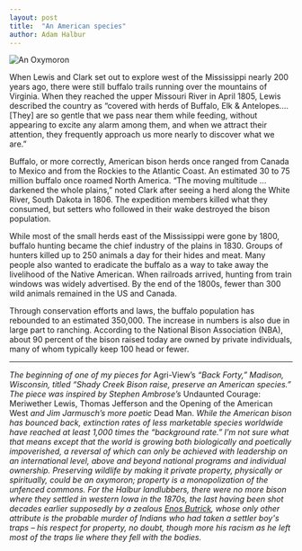 ```yaml
---
layout: post
title:  "An American species"
author: Adam Halbur
---
```


![An Oxymoron](https://live.staticflickr.com/7801/47509282822_773022a5ea_c.jpg)

When Lewis and Clark set out to explore west of the Mississippi nearly 200 years ago, there were still buffalo trails running over the mountains of Virginia. When they reached the upper Missouri River in April 1805, Lewis described the country as “covered with herds of Buffalo, Elk & Antelopes.... [They] are so gentle that we pass near them while feeding, without appearing to excite any alarm among them, and when we attract their attention, they frequently approach us more nearly to discover what we are.”  

Buffalo, or more correctly, American bison herds once ranged from Canada to Mexico and from the Rockies to the Atlantic Coast. An estimated 30 to 75 million buffalo once roamed North America. “The moving multitude ... darkened the whole plains,” noted Clark after seeing a herd along the White River, South Dakota in 1806. The expedition members killed what they consumed, but setters who followed in their wake destroyed the bison population.  

While most of the small herds east of the Mississippi were gone by 1800, buffalo hunting became the chief industry of the plains in 1830. Groups of hunters killed up to 250 animals a day for their hides and meat. Many people also wanted to eradicate the buffalo as a way to take away the livelihood of the Native American. When railroads arrived, hunting from train windows was widely advertised. By the end of the 1800s, fewer than 300 wild animals remained in the US and Canada.  

Through conservation efforts and laws, the buffalo population has rebounded to an estimated 350,000. The increase in numbers is also due in large part to ranching. According to the National Bison Association (NBA), about 90 percent of the bison raised today are owned by private individuals, many of whom typically keep 100 head or fewer.  

------------------------------------------

*The beginning of one of my pieces for* Agri-View’s *“Back Forty,” Madison, Wisconsin, titled “Shady Creek Bison raise, preserve an American species.” The piece was inspired by Stephen Ambrose’s* Undaunted Courage: Meriwether Lewis, Thomas Jefferson and the Opening of the American West *and Jim Jarmusch’s more poetic* Dead Man. *While the American bison has bounced back, extinction rates of less marketable species worldwide have reached at least 1,000 times the “background rate.” I’m not sure what that means except that the world is growing both biologically and poetically impoverished, a reversal of which can only be achieved with leadership on an international level, above and beyond national programs and individual ownership. Preserving wildlife by making it private property, physically or spiritually, could be an oxymoron; property is a monopolization of the unfenced commons. For the Halbur landlubbers, there were no more bison where they settled in western Iowa in the 1870s, the last having been shot decades earlier supposedly by a zealous [Enos Butrick][butt-link], whose only other attribute is the probable murder of Indians who had taken a settler boy's traps – his respect for property, no doubt, though more his racism as he left most of the traps lie where they fell with the bodies.*

[butt-link]:https://archive.org/details/historyofcarroll01macl/page/n31?q=Halbur+Iowa
